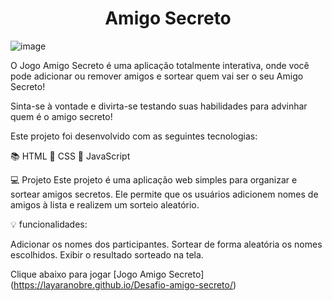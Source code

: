  <h1 align="center"> Amigo Secreto </h1>

![image](https://github.com/user-attachments/assets/c486c39e-e6f9-458c-a279-ede2e7860ce2)


                                                                  
O Jogo Amigo Secreto é uma aplicação totalmente interativa, onde você pode adicionar ou remover amigos e sortear quem vai ser o seu Amigo Secreto!


Sinta-se à vontade e divirta-se testando suas habilidades para advinhar quem é o amigo secreto! 


Este projeto foi desenvolvido com as seguintes tecnologias:

📚 HTML
🎨 CSS
📜 JavaScript

💻 Projeto
Este projeto é uma aplicação web simples para organizar e sortear amigos secretos. Ele permite que os usuários adicionem nomes de amigos à lista e realizem um sorteio aleatório.

💡 funcionalidades:

Adicionar os nomes dos participantes.
Sortear de forma aleatória os nomes escolhidos.
Exibir o resultado sorteado na tela. 

Clique abaixo para jogar 
[Jogo Amigo Secreto] 
(https://layaranobre.github.io/Desafio-amigo-secreto/)
